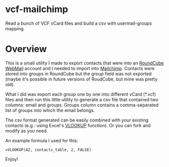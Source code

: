 # vcf-mailchimp
Read a bunch of VCF vCard files and build a csv with usermail-groups mapping

# Overview

This is a small utility I made to export contacts that were into an [RoundCube WebMail](https://roundcube.net/) account and I needed to
import into [Mailchimp](https://mailchimp.com/). Contacts were stored into groups in RoundCube but the group field was not exported (maybe it's possible in future versions of RoudCube, but mine was pretty old).

What I did was export each group one by one into different vCard (\*.vcf) files and then run this little
utility to generate a csv file that contained two columns: email and groups. Groups column contains a 
comma-separated list of groups into which the email belongs.

The csv format generated can be easily combined with your existing contacts (e.g.: using Excel's [VLOOKUP](https://support.office.com/en-us/article/vlookup-function-0bbc8083-26fe-4963-8ab8-93a18ad188a1)
function). Or you can fork and modify as you need.

An example formula I used for this:

    =VLOOKUP(A2, contacts_table, 2, FALSE)
    
Enjoy!

